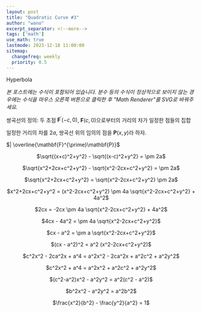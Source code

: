 ```yaml
---
layout: post
title: "Quadratic Curve #3"
author: "wano"
excerpt_separator: <!--more-->
tags: ['math']
use_math: true
lastmode: 2023-12-18 11:00:00
sitemap:
  changefreq: weekly
  priority: 0.5
---
```


Hyperbola <!--more-->

*본 포스트에는 수식이 포함되어 있습니다. 분수 등의 수식이 정상적으로 보이지 않는 경우에는 수식을 마우스 오른쪽 버튼으로 클릭한 후 "Math Renderer"를 SVG로 바꿔주세요.*

쌍곡선의 정의: 두 초점 $\mathbf{F}^{\prime}(-c,0)$, $\mathbf{F}(c,0)$으로부터의 거리의 차가 일정한 점들의 집합

일정한 거리의 차를 $2a$, 쌍곡선 위의 임의의 점을 $\mathbf{P}(x,y)$라 하자.

$| \overline{\mathbf{F}^{\prime}\mathbf{P}}$



<p style="text-align: center;">$\sqrt{(x+c)^2+y^2} - \sqrt{(x-c)^2+y^2} = \pm 2a$</p>
<p style="text-align: center;">$\sqrt{x^2+2cx+c^2+y^2} - \sqrt{x^2-2cx+c^2+y^2} = \pm 2a$</p>
<p style="text-align: center;">$\sqrt{x^2+2cx+c^2+y^2} = \sqrt{x^2-2cx+c^2+y^2} \pm 2a$</p>
<p style="text-align: center;">$x^2+2cx+c^2+y^2 = (x^2-2cx+c^2+y^2) \pm 4a \sqrt{x^2-2cx+c^2+y^2} + 4a^2$</p>
<p style="text-align: center;">$2cx = -2cx \pm 4a \sqrt{x^2-2cx+c^2+y^2} + 4a^2$</p>
<p style="text-align: center;">$4cx - 4a^2 = \pm 4a \sqrt{x^2-2cx+c^2+y^2}$</p>
<p style="text-align: center;">$cx - a^2 = \pm a \sqrt{x^2-2cx+c^2+y^2}$</p>
<p style="text-align: center;">$(cx - a^2)^2 = a^2 (x^2-2cx+c^2+y^2)$</p>
<p style="text-align: center;">$c^2x^2 - 2ca^2x + a^4 = a^2x^2 - 2ca^2x + a^2c^2 + a^2y^2$</p>
<p style="text-align: center;">$c^2x^2 + a^4 = a^2x^2 + a^2c^2 + a^2y^2$</p>
<p style="text-align: center;">$(c^2-a^2)x^2 - a^2y^2 = a^2(c^2 - a^2)$</p>
<p style="text-align: center;">$b^2x^2 - a^2y^2 = a^2b^2$</p>
<p style="text-align: center;">$\frac{x^2}{b^2} - \frac{y^2}{a^2} = 1$</p>



